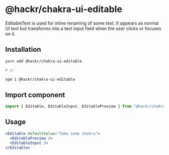 # @hackr/chakra-ui-editable

EditableText is used for inline renaming of some text. It appears as normal UI
text but transforms into a text input field when the user clicks or focuses on
it.

## Installation

```sh
yarn add @hackr/chakra-ui-editable

# or

npm i @hackr/chakra-ui-editable
```

## Import component

```js
import { Editable, EditableInput, EditablePreview } from "@hackr/chakra-ui-core"
```

## Usage

```jsx
<Editable defaultValue="Take some chakra">
  <EditablePreview />
  <EditableInput />
</Editable>
```
